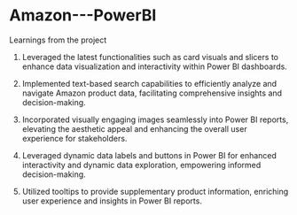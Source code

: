 # Amazon---PowerBI
Learnings from the project

1. Leveraged the latest functionalities such as card visuals and slicers to enhance data visualization and interactivity within Power BI dashboards.
   
2. Implemented text-based search capabilities to efficiently analyze and navigate Amazon product data, facilitating comprehensive insights and decision-making.

3. Incorporated visually engaging images seamlessly into Power BI reports, elevating the aesthetic appeal and enhancing the overall user experience for stakeholders.

4. Leveraged dynamic data labels and buttons in Power BI for enhanced interactivity and dynamic data exploration, empowering informed decision-making.
  
5. Utilized tooltips to provide supplementary product information, enriching user experience and insights in Power BI reports.
